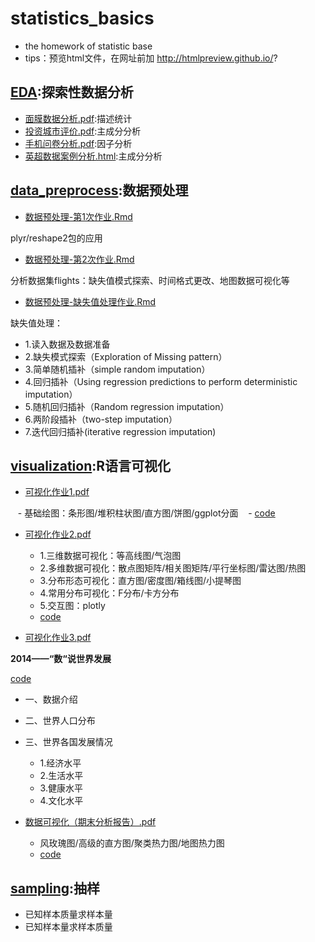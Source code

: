 # statistics_basics
- the homework of statistic base
- tips：预览html文件，在网址前加 http://htmlpreview.github.io/?

## [EDA](https://github.com/Snowing-ST/statistics_base/tree/master/EDA):探索性数据分析
- [面膜数据分析.pdf](https://github.com/Snowing-ST/statistics-basics/blob/master/EDA/%E9%9D%A2%E8%86%9C%E6%95%B0%E6%8D%AE%E5%88%86%E6%9E%90.pdf):描述统计
- [投资城市评价.pdf](https://github.com/Snowing-ST/statistics-basics/blob/master/EDA/%E6%8A%95%E8%B5%84%E5%9F%8E%E5%B8%82%E8%AF%84%E4%BB%B7.pdf):主成分分析
- [手机问卷分析.pdf](https://github.com/Snowing-ST/statistics-basics/blob/master/EDA/%E6%89%8B%E6%9C%BA%E9%97%AE%E5%8D%B7%E5%88%86%E6%9E%90.pdf):因子分析
- [英超数据案例分析.html](http://htmlpreview.github.io/?https://github.com/Snowing-ST/statistics-basics/blob/master/EDA/%E8%8B%B1%E8%B6%85%E6%95%B0%E6%8D%AE%E6%A1%88%E4%BE%8B%E5%88%86%E6%9E%90.html):主成分分析

## [data_preprocess](https://github.com/Snowing-ST/statistics_base/tree/master/data_preprocess):数据预处理
- [数据预处理-第1次作业.Rmd](https://github.com/Snowing-ST/statistics-basics/blob/master/data_preprocess/%E6%95%B0%E6%8D%AE%E9%A2%84%E5%A4%84%E7%90%86-%E7%AC%AC1%E6%AC%A1%E4%BD%9C%E4%B8%9A.Rmd)

plyr/reshape2包的应用

- [数据预处理-第2次作业.Rmd](https://github.com/Snowing-ST/statistics-basics/blob/master/data_preprocess/%E6%95%B0%E6%8D%AE%E9%A2%84%E5%A4%84%E7%90%86-%E7%AC%AC2%E6%AC%A1%E4%BD%9C%E4%B8%9A.Rmd)

分析数据集flights：缺失值模式探索、时间格式更改、地图数据可视化等

- [数据预处理-缺失值处理作业.Rmd](https://github.com/Snowing-ST/statistics-basics/blob/master/data_preprocess/%E6%95%B0%E6%8D%AE%E9%A2%84%E5%A4%84%E7%90%86-%E7%BC%BA%E5%A4%B1%E5%80%BC%E5%A4%84%E7%90%86%E4%BD%9C%E4%B8%9A.Rmd)

缺失值处理：

  - 1.读入数据及数据准备
  - 2.缺失模式探索（Exploration of Missing pattern）
  - 3.简单随机插补（simple random imputation）
  - 4.回归插补（Using regression predictions to perform deterministic imputation）
  - 5.随机回归插补（Random regression imputation）
  - 6.两阶段插补（two-step imputation）
  - 7.迭代回归插补(iterative regression imputation)
  
  
## [visualization](https://github.com/Snowing-ST/statistics-basics/tree/master/visualization):R语言可视化
- [可视化作业1.pdf](https://github.com/Snowing-ST/statistics-basics/blob/master/visualization/%E5%8F%AF%E8%A7%86%E5%8C%96%E4%BD%9C%E4%B8%9A1.pdf)

    - 基础绘图：条形图/堆积柱状图/直方图/饼图/ggplot分面
    - [code](https://github.com/Snowing-ST/statistics-basics/blob/master/visualization/%E5%8F%AF%E8%A7%86%E5%8C%96%E4%BD%9C%E4%B8%9A1.R)

- [可视化作业2.pdf](https://github.com/Snowing-ST/statistics-basics/blob/master/visualization/%E5%8F%AF%E8%A7%86%E5%8C%96%E4%BD%9C%E4%B8%9A2.pdf)

    - 1.三维数据可视化：等高线图/气泡图
    - 2.多维数据可视化：散点图矩阵/相关图矩阵/平行坐标图/雷达图/热图
    - 3.分布形态可视化：直方图/密度图/箱线图/小提琴图
    - 4.常用分布可视化：F分布/卡方分布
    - 5.交互图：plotly
    - [code](https://github.com/Snowing-ST/statistics-basics/blob/master/visualization/%E5%8F%AF%E8%A7%86%E5%8C%96%E4%BD%9C%E4%B8%9A2.R)

- [可视化作业3.pdf](https://github.com/Snowing-ST/statistics-basics/blob/master/visualization/%E5%8F%AF%E8%A7%86%E5%8C%96%E4%BD%9C%E4%B8%9A3.pdf)

**2014——“数“说世界发展**

[code](https://github.com/Snowing-ST/statistics-basics/blob/master/visualization/%E5%8F%AF%E8%A7%86%E5%8C%96%E4%BD%9C%E4%B8%9A3.Rmd)

  - 一、数据介绍
  - 二、世界人口分布
  - 三、世界各国发展情况
    - 1.经济水平
    - 2.生活水平
    - 3.健康水平
    - 4.文化水平

- [数据可视化（期末分析报告）.pdf](https://github.com/Snowing-ST/statistics-basics/blob/master/visualization/%E6%95%B0%E6%8D%AE%E5%8F%AF%E8%A7%86%E5%8C%96%EF%BC%88%E6%9C%9F%E6%9C%AB%E5%88%86%E6%9E%90%E6%8A%A5%E5%91%8A%EF%BC%89.pdf)

    - 风玫瑰图/高级的直方图/聚类热力图/地图热力图
    - [code](https://github.com/Snowing-ST/statistics-basics/blob/master/visualization/%E6%95%B0%E6%8D%AE%E5%8F%AF%E8%A7%86%E5%8C%96%EF%BC%88%E6%9C%9F%E6%9C%AB%E5%88%86%E6%9E%90%E6%8A%A5%E5%91%8A%E4%BB%A3%E7%A0%81%EF%BC%89.Rmd)

## [sampling](https://github.com/Snowing-ST/statistics-basics/tree/master/sampling):抽样
- 已知样本质量求样本量
- 已知样本量求样本质量
